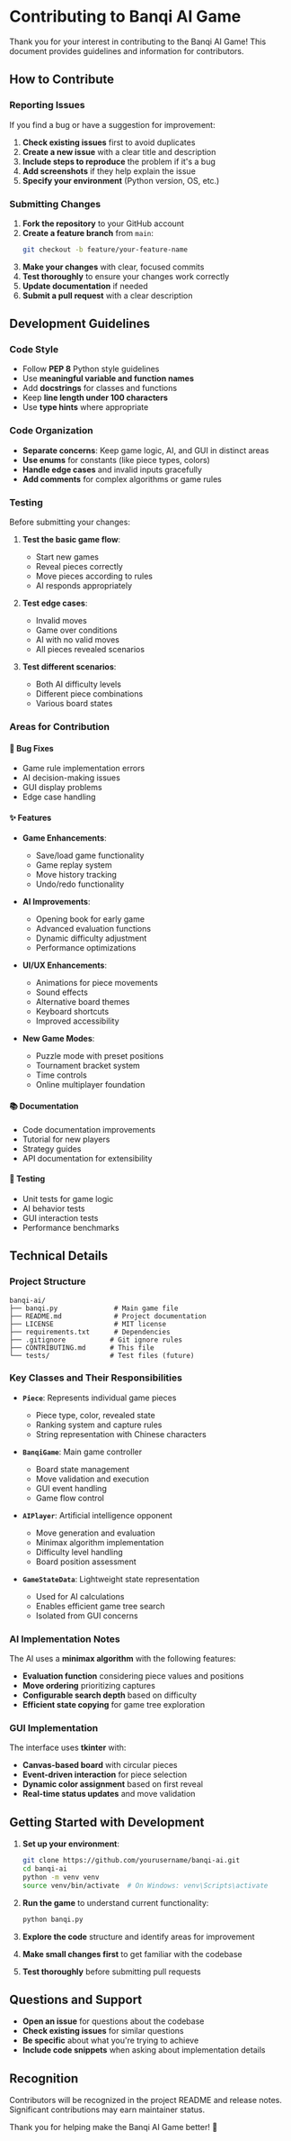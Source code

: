 # Contributing to Banqi AI Game

Thank you for your interest in contributing to the Banqi AI Game! This document provides guidelines and information for contributors.

## How to Contribute

### Reporting Issues

If you find a bug or have a suggestion for improvement:

1. **Check existing issues** first to avoid duplicates
2. **Create a new issue** with a clear title and description
3. **Include steps to reproduce** the problem if it's a bug
4. **Add screenshots** if they help explain the issue
5. **Specify your environment** (Python version, OS, etc.)

### Submitting Changes

1. **Fork the repository** to your GitHub account
2. **Create a feature branch** from `main`:
   ```bash
   git checkout -b feature/your-feature-name
   ```
3. **Make your changes** with clear, focused commits
4. **Test thoroughly** to ensure your changes work correctly
5. **Update documentation** if needed
6. **Submit a pull request** with a clear description

## Development Guidelines

### Code Style

- Follow **PEP 8** Python style guidelines
- Use **meaningful variable and function names**
- Add **docstrings** for classes and functions
- Keep **line length under 100 characters**
- Use **type hints** where appropriate

### Code Organization

- **Separate concerns**: Keep game logic, AI, and GUI in distinct areas
- **Use enums** for constants (like piece types, colors)
- **Handle edge cases** and invalid inputs gracefully
- **Add comments** for complex algorithms or game rules

### Testing

Before submitting your changes:

1. **Test the basic game flow**:
   - Start new games
   - Reveal pieces correctly
   - Move pieces according to rules
   - AI responds appropriately

2. **Test edge cases**:
   - Invalid moves
   - Game over conditions
   - AI with no valid moves
   - All pieces revealed scenarios

3. **Test different scenarios**:
   - Both AI difficulty levels
   - Different piece combinations
   - Various board states

### Areas for Contribution

#### 🐛 Bug Fixes
- Game rule implementation errors
- AI decision-making issues
- GUI display problems
- Edge case handling

#### ✨ Features
- **Game Enhancements**:
  - Save/load game functionality
  - Game replay system
  - Move history tracking
  - Undo/redo functionality

- **AI Improvements**:
  - Opening book for early game
  - Advanced evaluation functions
  - Dynamic difficulty adjustment
  - Performance optimizations

- **UI/UX Enhancements**:
  - Animations for piece movements
  - Sound effects
  - Alternative board themes
  - Keyboard shortcuts
  - Improved accessibility

- **New Game Modes**:
  - Puzzle mode with preset positions
  - Tournament bracket system
  - Time controls
  - Online multiplayer foundation

#### 📚 Documentation
- Code documentation improvements
- Tutorial for new players
- Strategy guides
- API documentation for extensibility

#### 🧪 Testing
- Unit tests for game logic
- AI behavior tests
- GUI interaction tests
- Performance benchmarks

## Technical Details

### Project Structure
```
banqi-ai/
├── banqi.py              # Main game file
├── README.md             # Project documentation
├── LICENSE               # MIT license
├── requirements.txt      # Dependencies
├── .gitignore           # Git ignore rules
├── CONTRIBUTING.md      # This file
└── tests/               # Test files (future)
```

### Key Classes and Their Responsibilities

- **`Piece`**: Represents individual game pieces
  - Piece type, color, revealed state
  - Ranking system and capture rules
  - String representation with Chinese characters

- **`BanqiGame`**: Main game controller
  - Board state management
  - Move validation and execution
  - GUI event handling
  - Game flow control

- **`AIPlayer`**: Artificial intelligence opponent
  - Move generation and evaluation
  - Minimax algorithm implementation
  - Difficulty level handling
  - Board position assessment

- **`GameStateData`**: Lightweight state representation
  - Used for AI calculations
  - Enables efficient game tree search
  - Isolated from GUI concerns

### AI Implementation Notes

The AI uses a **minimax algorithm** with the following features:
- **Evaluation function** considering piece values and positions
- **Move ordering** prioritizing captures
- **Configurable search depth** based on difficulty
- **Efficient state copying** for game tree exploration

### GUI Implementation

The interface uses **tkinter** with:
- **Canvas-based board** with circular pieces
- **Event-driven interaction** for piece selection
- **Dynamic color assignment** based on first reveal
- **Real-time status updates** and move validation

## Getting Started with Development

1. **Set up your environment**:
   ```bash
   git clone https://github.com/yourusername/banqi-ai.git
   cd banqi-ai
   python -m venv venv
   source venv/bin/activate  # On Windows: venv\Scripts\activate
   ```

2. **Run the game** to understand current functionality:
   ```bash
   python banqi.py
   ```

3. **Explore the code** structure and identify areas for improvement

4. **Make small changes first** to get familiar with the codebase

5. **Test thoroughly** before submitting pull requests

## Questions and Support

- **Open an issue** for questions about the codebase
- **Check existing issues** for similar questions
- **Be specific** about what you're trying to achieve
- **Include code snippets** when asking about implementation details

## Recognition

Contributors will be recognized in the project README and release notes. Significant contributions may earn maintainer status.

Thank you for helping make the Banqi AI Game better! 🎯

